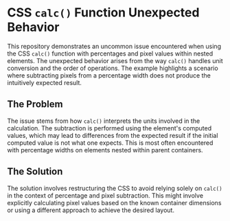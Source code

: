 # CSS `calc()` Function Unexpected Behavior

This repository demonstrates an uncommon issue encountered when using the CSS `calc()` function with percentages and pixel values within nested elements. The unexpected behavior arises from the way `calc()` handles unit conversion and the order of operations.  The example highlights a scenario where subtracting pixels from a percentage width does not produce the intuitively expected result.

## The Problem

The issue stems from how `calc()` interprets the units involved in the calculation.  The subtraction is performed using the element's computed values, which may lead to differences from the expected result if the initial computed value is not what one expects.  This is most often encountered with percentage widths on elements nested within parent containers.

## The Solution

The solution involves restructuring the CSS to avoid relying solely on `calc()` in the context of percentage and pixel subtraction. This might involve explicitly calculating pixel values based on the known container dimensions or using a different approach to achieve the desired layout.